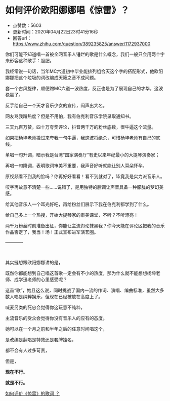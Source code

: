 # 如何评价欧阳娜娜唱《惊雷》？
- 点赞数：5603
- 更新时间：2020年04月22日23时41分16秒
- 回答url：https://www.zhihu.com/question/389235825/answer/1172937000
<body>
 <p data-pid="ffckJouE">你们可能不知道唱一首被全网音乐人锤烂的歌是什么概念，我们一般只会用两个字来形容这种歌手：胆肥。</p>
 <p data-pid="dEXOGYP5">我经常说一句话，当年MC六道初中毕业能排列组合天这个字的搭配形式，他欧阳娜娜把这个垃圾的词改编成天籁之音不成问题。</p>
 <p data-pid="1fDpEiap">套一个古风旋律，顺便蹭MC六道一波热度，反正也是为了展现自己的才华，这波稳赢了。</p>
 <p data-pid="oX3kNLSS">反手给自己一个天才音乐少女的宣传，闷声出大名。</p>
 <p data-pid="Wlti4QnK">网友骂我蹭热度？但是不用怕，我有伯克利音乐学院录取通知书。</p>
 <p data-pid="WAivLeeO">三天九百万赞，四十万夸奖评论，抖音两千万的粉丝底数，很牛逼这个流量。</p>
 <p data-pid="QlQsBQY3">如果把杨坤老师撬过来夸我一句牛逼，我这波将绝杀，可惜杨坤老师有自己的底线。</p>
 <p data-pid="CQFWhcW5">单唱一句升调，暗示我是台湾“国家演奏厅”有史以来年纪最小的大提琴演奏家；</p>
 <p data-pid="DYKOjpzn">再唱一句降调，表明歌词审美不重要，我声音好听就能让别人耳朵怀孕。</p>
 <p data-pid="xaub0srI">原视频看不到我的脸吗？你再好好看看！看不到就对了，毕竟我是实力派音乐人。</p>
 <p data-pid="MsSgq6v9">咬字再故意不清楚一些……说错了，是用独特的腔调让声音具备一种朦胧的梦幻美感。</p>
 <p data-pid="jWi5SYdp">给其他音乐人一个耳光好吧，再给粉丝们展示下我在伯克利都学到了什么。</p>
 <p data-pid="qMLeTrlb">给自己多上一个热搜，开始大提琴家的审美课堂，不听？不听漂亮！</p>
 <p data-pid="R_GFoNTF">两千万粉丝时刻准备出征，你能让主流舆论抹黑我？你今天能在评论区把我的音乐作品否定了，我当！场！正式宣布进军演艺圈。</p>
 <p data-pid="yi_ZDnxc">————</p>
 <p class="ztext-empty-paragraph"><br></p>
 <p data-pid="m90n-Q1e">其实挺想跟欧阳娜娜讲的是，</p>
 <p data-pid="vl8xQDt-">既然你都能想到自己唱这首歌一定会有不小的热度，那为什么就不能想想杨坤老师、成学迅老师的心里感受呢？</p>
 <p data-pid="uAXsD1ug">这首“歌”，姑且这么说，同时挑战了国内一流的作词、演唱、编曲标准，虽然大多数人唱是纯粹娱乐，但现在已经被放在高度上了。</p>
 <p data-pid="5rOMXt9P">喊麦另类的死忠会觉得你这玩意不纯粹，</p>
 <p data-pid="FRfQaCG3">主流音乐的受众会觉得你没有音乐人的应有的态度。</p>
 <p data-pid="nu0H8-LE">她可以在一个月之前和半年之后的任意时间唱这个，</p>
 <p data-pid="codh_3s8">是改编是翻唱是特效还是套牌挂名，</p>
 <p data-pid="rMY8M1jt">都不会有人过多苛责，</p>
 <p data-pid="MNzeueVj">但是，</p>
 <p data-pid="YLwudNjt"><b>现在不行</b>。</p>
 <p data-pid="2WHVmVle"><b>就是不行。</b></p><a href="https://www.zhihu.com/question/387385392/answer/1157508168" data-draft-node="block" data-draft-type="link-card" class="internal">如何评价《惊雷》的歌词 ？</a>
 <p></p>
</body>